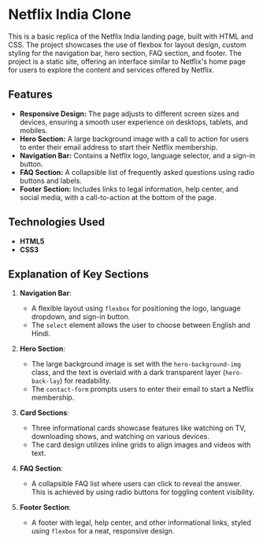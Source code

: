 # Netflix India Clone

This is a basic replica of the Netflix India landing page, built with HTML and CSS. The project showcases the use of flexbox for layout design, custom styling for the navigation bar, hero section, FAQ section, and footer. The project is a static site, offering an interface similar to Netflix's home page for users to explore the content and services offered by Netflix.

## Features

- **Responsive Design:** The page adjusts to different screen sizes and devices, ensuring a smooth user experience on desktops, tablets, and mobiles.
- **Hero Section:** A large background image with a call to action for users to enter their email address to start their Netflix membership.
- **Navigation Bar:** Contains a Netflix logo, language selector, and a sign-in button.
- **FAQ Section:** A collapsible list of frequently asked questions using radio buttons and labels.
- **Footer Section:** Includes links to legal information, help center, and social media, with a call-to-action at the bottom of the page.

## Technologies Used

- **HTML5**
- **CSS3**


## Explanation of Key Sections

1. **Navigation Bar**:
   - A flexible layout using `flexbox` for positioning the logo, language dropdown, and sign-in button.
   - The `select` element allows the user to choose between English and Hindi.

2. **Hero Section**:
   - The large background image is set with the `hero-background-img` class, and the text is overlaid with a dark transparent layer (`hero-back-lay`) for readability.
   - The `contact-form` prompts users to enter their email to start a Netflix membership.

3. **Card Sections**:
   - Three informational cards showcase features like watching on TV, downloading shows, and watching on various devices.
   - The card design utilizes inline grids to align images and videos with text.

4. **FAQ Section**:
   - A collapsible FAQ list where users can click to reveal the answer. This is achieved by using radio buttons for toggling content visibility.

5. **Footer Section**:
   - A footer with legal, help center, and other informational links, styled using `flexbox` for a neat, responsive design.
